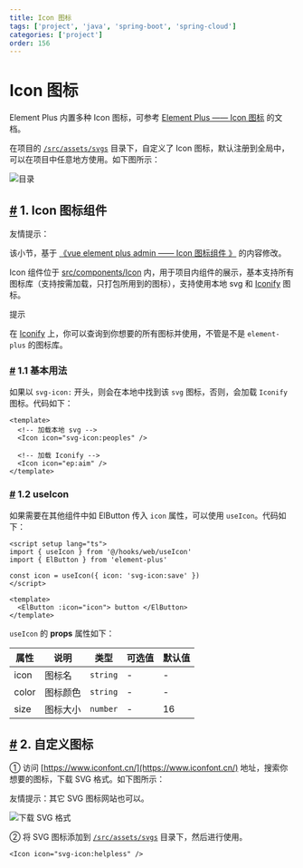 ```yaml
---
title: Icon 图标
tags: ['project', 'java', 'spring-boot', 'spring-cloud']
categories: ['project']
order: 156
---
```

# Icon 图标

Element Plus 内置多种 Icon 图标，可参考 [Element Plus —— Icon 图标](https://element-plus.gitee.io/zh-CN/component/icon.html) 的文档。

 在项目的 [`/src/assets/svgs`](https://github.com/yudaocode/yudao-ui-admin-vue3/blob/master/src/assets/svgs/) 目录下，自定义了 Icon 图标，默认注册到全局中，可以在项目中任意地方使用。如下图所示：

 ![ 目录](https://cloud.iocoder.cn/img/Vue3/Icon%E5%9B%BE%E6%A0%87/01.png)

 ## [#](#_1-icon-图标组件) 1. Icon 图标组件

 友情提示：

 该小节，基于 [《vue element plus admin —— Icon 图标组件 》](https://kailong110120130.gitee.io/vue-element-plus-admin-doc/components/icon.html) 的内容修改。

 Icon 组件位于 [src/components/Icon](https://github.com/yudaocode/yudao-ui-admin-vue3/tree/master/src/components/Icon) 内，用于项目内组件的展示，基本支持所有图标库（支持按需加载，只打包所用到的图标），支持使用本地 svg 和 [Iconify](https://iconify.design/) 图标。

 提示

 在 [Iconify](https://iconify.design/) 上，你可以查询到你想要的所有图标并使用，不管是不是 `element-plus` 的图标库。

 ### [#](#_1-1-基本用法) 1.1 基本用法

 如果以 `svg-icon:` 开头，则会在本地中找到该 `svg` 图标，否则，会加载 `Iconify` 图标。代码如下：


```
<template>
  <!-- 加载本地 svg -->
  <Icon icon="svg-icon:peoples" />

  <!-- 加载 Iconify -->
  <Icon icon="ep:aim" />
</template>

```
### [#](#_1-2-useicon) 1.2 useIcon

 如果需要在其他组件中如 ElButton 传入 `icon` 属性，可以使用 `useIcon`。代码如下：


```
<script setup lang="ts">
import { useIcon } from '@/hooks/web/useIcon'
import { ElButton } from 'element-plus'

const icon = useIcon({ icon: 'svg-icon:save' })
</script>

<template>
  <ElButton :icon="icon"> button </ElButton>
</template>

```
`useIcon` 的 **props** 属性如下：



| 属性 | 说明 | 类型 | 可选值 | 默认值 |
| --- | --- | --- | --- | --- |
| icon | 图标名 | `string` | - | - |
| color | 图标颜色 | `string` | - | - |
| size | 图标大小 | `number` | - | 16 |

 ## [#](#_2-自定义图标) 2. 自定义图标

 ① 访问 [https://www.iconfont.cn/](https://www.iconfont.cn/) 地址，搜索你想要的图标，下载 SVG 格式。如下图所示：

 友情提示：其它 SVG 图标网站也可以。

 ![下载 SVG 格式](https://cloud.iocoder.cn/img/Vue3/Icon%E5%9B%BE%E6%A0%87/02.png)

 ② 将 SVG 图标添加到 [`/src/assets/svgs`](https://github.com/yudaocode/yudao-ui-admin-vue3/blob/master/src/assets/svgs/) 目录下，然后进行使用。


```
<Icon icon="svg-icon:helpless" />

```
